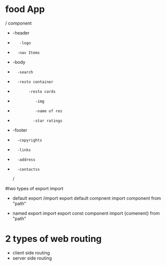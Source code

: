 # food App

/ component

- -header
-        -logo
-       -nav Items
- -body
-       -search
-       -resto container
-            -resto cards
-               -img
-               -name of res
-              -star ratings
- -footer
-       -copyrights
-       -links
-       -address
-       -contactss
  /

#two types of export import

- default export /import
  export default compnent
  import component from "path"

- named export import
  export const component
  import {comenent} from "path"

# 2 types of web routing

- client side routing
- server side routing
